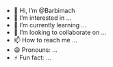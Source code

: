 - 👋 Hi, I’m @Barbimach
- 👀 I’m interested in ...
- 🌱 I’m currently learning ...
- 💞️ I’m looking to collaborate on ...
- 📫 How to reach me ...
- 😄 Pronouns: ...
- ⚡ Fun fact: ...

<!---
Barbimach/Barbimach is a ✨ special ✨ repository because its `README.md` (this file) appears on your GitHub profile.
You can click the Preview link to take a look at your changes.
--->
